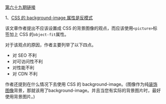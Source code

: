 [第六十九期链接](https://github.com/ruanyf/weekly/blob/master/docs/issue-69.md)

1、[CSS 的 background-image 属性是反模式](https://nystudio107.com/blog/the-css-background-image-property-as-an-anti-pattern)

该文章作者提出不应该设置成 CSS 的背景图像的观点，而应该使用`<picture>`标签加上 CSS 的`object-fit`属性。

对于该观点的原因，作者主要列举了以下四点。

-  对 SEO 不利
-  对可访问性不利
-  对性能不利
-  对 CDN 不利

作者还提到在什么情况下去使用 CSS 的 background-image。(图像作为纯[装饰图像](https://www.w3.org/WAI/tutorials/images/decorative/)背景，那就该用了background-image。并且当您有实际的背景图片时，最好使用背景图片。)

